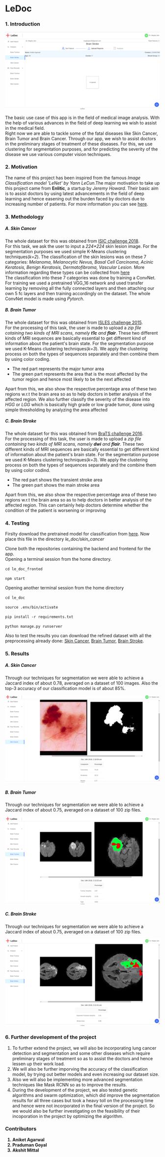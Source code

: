 <h1> LeDoc </h1>

<h3> 1. Introduction </h3>
<img src='images/home.png' style="max-width:100%;">
<p> The basic use case of this app is in the field of medical image analysis. With the help of various advances in the field of deep learning we wish to assist in the medical field.<br> Right now we are able to tackle some of the fatal diseases like Skin Cancer, Brain Tumor and Brain Cancer. Through our app, we wish to assist doctors in the preliminary stages of treatment of these diseases. For this, we use clustering for segmentation purposes, and for predicting the severity of the disease we use various computer vision techniques.</p>

<h3> 2. Motivation </h3>
<p> The name of this project has been inspired from the famous <i>Image Classification model 'LeNet' by Yann LeCun</i>.The major motivation to take up this project came from <b>Enlitic</b>, a startup by <i>Jeremy Howard</i>. Their basic aim is to assist doctors by using latest advancements in the field of deep learning and hence easening out the burden faced by doctors due to increasing number of patients. For more information you can see <a href='https://www.enlitic.com/'>here</a>.
    
<h3> 3. Methodology</h3>
<h5> A. Skin Cancer </h5>
<p>The whole dataset for this was obtained from <a href='https://challenge2018.isic-archive.com/'>ISIC challenge 2018</a>.<br>For this task, we ask the user to input a <i>224*224</i> skin lesion image. For the segmentation purposes we used simple K-Means clustering techniques(<i>k=2</i>). The classification of the skin lesions was on these 7 categories:<i> Melanoma, Melanocytic Nevus, Basal Cell Carcinoma, Acinic Keratosis, Benign Keratosis, Dermatofibroma, Vascular Lesion.</i> More information regarding these types can be collected from <a href='https://challenge2018.isic-archive.com/task3/'>here</a> <br> The classification into these 7 categories was done by training a ConvNet. For training we used a pretrained VGG_16 network and used transfer learning by removing all the fully connected layers and then attaching our own 5 fc layers and then training accordingly on the dataset. The whole ConvNet model is made using <i>Pytorch</i>. </p>
<h5> B. Brain Tumor </h5>
<p>The whole dataset for this was obtained from <a href='http://www.isles-challenge.org/ISLES2015/'>ISLES challenge 2015</a>. <br>For the processing of this task, the user is made to upload a <i>zip file cotaining two kinds of MRI scans, namely <b>t1c</b> and <b>flair</b></i>. These two different kinds of MRI sequences are basically essential to get different kind of information about the patient's brain state. For the segmentation purpose we used K-Means clustering techniques(<i>k=3</i>). We apply the clustering process on both the types of sequences separately and then combine them by using color coding.</p>
<ul>
    <li>The red part represents the major tumor area</li>
    <li>The green part represents the area that is the most affected by the tumor region and hence most likely to be the next affected</li>
</ul>
<p>Apart from this, we also show the respective percentage area of these two regions w.r.t the brain area so as to help doctors in better analysis of the affected region. We also further classify the severity of the disease into <i>HGG</i> or <i>LGG</i> which is basically high grade or low grade tumor, done using simple thresholding by analyzing the area affected</p>
<h5> C. Brain Stroke </h5>
<p>The whole dataset for this was obtained from <a href='http://braintumorsegmentation.org/'>BraTS challenge 2016</a>. <br>For the processing of this task, the user is made to upload a <i>zip file containing two kinds of MRI scans, namely <b>dwi</b> and <b>flair</b></i>. These two different kinds of MRI sequences are basically essential to get different kind of information about the patient's brain state. For the segmentation purpose we used K-Means clustering techniques(<i>k=3</i>). We apply the clustering process on both the types of sequences separately and the combine them by using color codind.</p>
<ul>
    <li>The red part shows the transient stroke area</li>
    <li>The green part shows the main stroke area</li>
</ul>
<p>Apart from this, we also show the respective percentage area of these two regions w.r.t the brain area so as to help doctors in better analysis of the affected region. This can certainly help doctors determine whether the condition of the patient is worsening or improving</p>

<h3> 4. Testing </h3>
<p>Firslty download the pretrained model for classification from <a href='https://drive.google.com/file/d/1rOGo8Lc9mvboVdcxb473tnrAglQ7_QnI/view?usp=sharing'>here</a>. Now place this file in the directory <i>le_doc/skin_cancer</i></p>
<p>Clone both the repositories containing the backend and frontend for the app.<br>Opening a terminal session from the home directory.</p>

``
cd le_doc_fronted  
``

``
npm start
``

<p>Opening another terminal session from the home directory</p>

``
cd le_doc
``

``
source .env/bin/activate  
``

``
pip install -r requirements.txt  
``

``
python manage.py runserver
``

<p> Also to test the results you can download the refined dataset with all the preprocessing already done:
    <a href='https://drive.google.com/file/d/1Z86Q54PLaDp65N0tQhwGbnL2FTaDytA-/view?usp=sharing'>Skin Cancer</a>, <a href='https://drive.google.com/file/d/1NbTfnIuRVuPyuXOshbvT2W8tGMtvPFi4/view?usp=sharing'>Brain Tumor</a>, <a href='https://drive.google.com/file/d/1TMEo87_R9_G-2JOx6Q-UWW0aOM6lwj4t/view?usp=sharing'>Brain Stroke</a>.

<h3> 5. Results </h3>
<h5> A. Skin Cancer </h5>
<p> Through our techniques for segmentation we were able to achieve a Jaccard index of about 0.78, averaged on a dataset of 100 images. Also the top-3 accuracy of our classification model is of about 85%.</p>
<img src='images/skin_cancer.png' style="max-width:100%;">
<h5> B. Brain Tumor </h5>
<p> Through our techniques for segmentation we were able to achieve a Jaccard index of about 0.75, averaged on a dataset of 100 zip files.</p>
<img src='images/brain_tumor.png' style="max-width:100%;">
<h5> C. Brain Stroke </h5>
<p> Through our techniques for segmentation we were able to achieve a Jaccard index of about 0.75, averaged on a dataset of 100 zip files.</p>
<img src='images/brain_stroke.png' style="max-width:100%;">

<h3> 6. Further development of the project </h3>
<ol>
    <li>To further extend the project, we will also be incorporating lung cancer detection and segmentation and some other diseases which require preliminary stages of treatment so as to assist the doctors and hence lessen up their work load.</li>
    <li>We will also be further imporving the accuracy of the classification model, by trying out better models and even increasing our dataset size.</li>
    <li>Also we will also be implementing more advanced segmentation techniques like Mask RCNN so as to improve the results.</li>
    <li>During the development of the project, we also tested genetic algorithms and swarm optimization, which did improve the segmentation results for all three cases but took a heavy toll on the processing time and hence were not incorporated in the final version of the project. So we would also be further investigating on the feasibility of their incoporation in the project by optimizing the algorithm.</li>
</ol>

<h3> Contributors </h3>
<b><ol>
    <li>Aniket Agarwal</li>
    <li>Praduman Goyal</li>
    <li>Akshit Mittal</li>
</ol></b>
